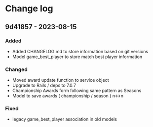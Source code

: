 # Change log

## 9d41857 - 2023-08-15

### Added
* Added CHANGELOG.md to store information based on git versions
* Model game_best_player to store match best player information

### Changed
* Moved award update function to service object
* Upgrade to Rails / deps to 7.0.7
* Championship Awards form following same pattern as Seasons
* Model to save awards ( championship / season ) n<->n

### Fixed
* legacy game_best_player association in old models